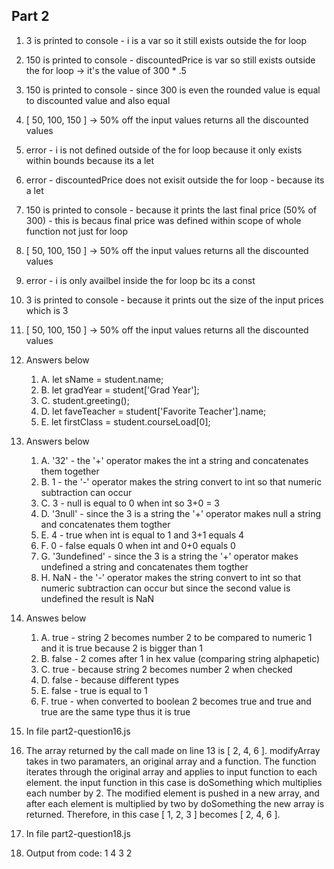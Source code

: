 ## Part 2

1. 3 is printed to console - i is a var so it still exists outside the for loop
   
2. 150 is printed to console - discountedPrice is var so still exists outside the for loop -> it's the value of 300 * .5 
   
3. 150 is printed to console - since 300 is even the rounded value is equal to discounted value and also equal 
   
4. [ 50, 100, 150 ] -> 50% off the input values returns all the discounted values
   
5. error - i is not defined outside of the for loop because it only exists within bounds because its a let
   
6. error - discountedPrice does not exisit outside the for loop - because its a let
   
7. 150 is printed to console - because it prints the last final price (50% of 300) - this is becaus final price was defined within scope of whole function not just for loop
   
8. [ 50, 100, 150 ] -> 50% off the input values returns all the discounted values
   
9.  error - i is only availbel inside the for loop bc its a const
10. 3 is printed to console - because it prints out the size of the input prices which is 3
    
11. [ 50, 100, 150 ] -> 50% off the input values returns all the discounted values
    
12. Answers below
    1.  A. let sName = student.name;
    2.  B. let gradYear = student['Grad Year'];
    3.  C. student.greeting();
    4.  D. let faveTeacher = student['Favorite Teacher'].name;
    5.  E. let firstClass = student.courseLoad[0];
 
13. Answers below
    1.  A. '32' - the '+' operator makes the int a string and concatenates them together
    2.  B. 1 - the '-' operator makes the string convert to int so that numeric subtraction can occur
    3.  C. 3 - null is equal to 0 when int so 3+0 = 3
    4.  D. '3null' - since the 3 is a string the '+' operator makes null a string and concatenates them togther
    5.  E. 4 - true when int is equal to 1 and 3+1 equals 4
    6.  F. 0 - false equals 0 when int and 0+0 equals 0
    7.  G. '3undefined' - since the 3 is a string the '+' operator makes undefined a string and concatenates them togther
    8.  H. NaN - the '-' operator makes the string convert to int so that numeric subtraction can occur but since the second value is undefined the result is NaN
 
14. Answes below
    1.  A. true - string 2 becomes number 2 to be compared to numeric 1 and it is true because 2 is bigger than 1
    2.  B. false - 2 comes after 1 in hex value (comparing string alphapetic)
    3.  C. true - because string 2 becomes number 2 when checked
    4.  D. false - because different types
    5.  E. false - true is equal to 1
    6.  F. true - when converted to boolean 2 becomes true and true and true are the same type thus it is true

16. In file part2-question16.js

17. The array returned by the call made on line 13 is [ 2, 4, 6 ]. modifyArray takes in two paramaters, an original array and a function. The function iterates through the original array and applies to input function to each element. the input function in this case is doSomething which multiplies each number by 2. The modified element is pushed in a new array, and after each element is multiplied by two by doSomething the new array is returned. Therefore, in this case [ 1, 2, 3 ] becomes [ 2, 4, 6 ].

18. In file part2-question18.js

19. Output from code:
    1
    4
    3
    2
